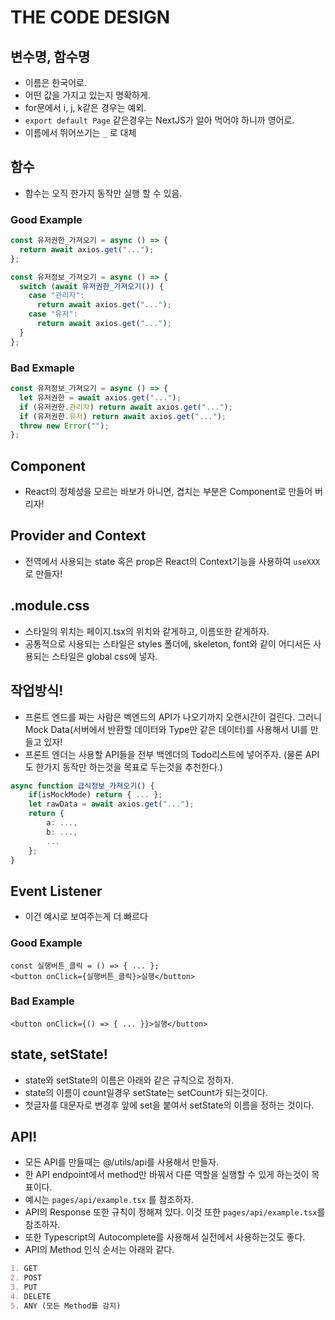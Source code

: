 # THE CODE DESIGN

## 변수명, 함수명

- 이름은 한국어로.
- 어떤 값을 가지고 있는지 명확하게.
- for문에서 i, j, k같은 경우는 예외.
- `export default Page` 같은경우는 NextJS가 알아 먹어야 하니까 영어로.
- 이름에서 뛰어쓰기는 `_` 로 대체

## 함수

- 함수는 오직 한가지 동작만 실행 할 수 있음.

### Good Example

```typescript
const 유저권한_가져오기 = async () => {
  return await axios.get("...");
};

const 유저정보_가져오기 = async () => {
  switch (await 유저권한_가져오기()) {
    case "관리자":
      return await axios.get("...");
    case "유저":
      return await axios.get("...");
  }
};
```

### Bad Exmaple

```typescript
const 유저정보_가져오기 = async () => {
  let 유저권한 = await axios.get("...");
  if (유저권한.관리자) return await axios.get("...");
  if (유저권한.유저) return await axios.get("...");
  throw new Error("");
};
```

## Component

- React의 정체성을 모르는 바보가 아니면, 겹치는 부분은 Component로 만들어 버리자!

## Provider and Context

- 전역에서 사용되는 state 혹은 prop은 React의 Context기능을 사용하여 `useXXX` 로 만들자!

## .module.css

- 스타일의 위치는 페이지.tsx의 위치와 같게하고, 이름또한 같게하자.
- 공통적으로 사용되는 스타일은 styles 폴더에, skeleton, font와 같이 어디서든 사용되는 스타일은 global css에 넣자.

## 작업방식!

- 프론트 엔드를 짜는 사람은 벡엔드의 API가 나오기까지 오랜시간이 걸린다. 그러니 Mock Data(서버에서 반환할 데이터와 Type만 같은 데이터)를 사용해서 UI를 만들고 있자!
- 프론트 엔더는 사용할 API들을 전부 백엔더의 Todo리스트에 넣어주자. (물론 API도 한가지 동작만 하는것을 목표로 두는것을 추천한다.)

```typescript
async function 급식정보_가져오기() {
    if(isMockMode) return { ... };
    let rawData = await axios.get("...");
    return {
        a: ...,
        b: ...,
        ...
    };
}
```

## Event Listener

- 이건 예시로 보여주는게 더 빠르다

### Good Example

```tsx
const 실행버튼_클릭 = () => { ... };
<button onClick={실행버튼_클릭}>실행</button>
```

### Bad Example

```tsx
<button onClick={() => { ... }}>실행</button>
```

## state, setState!

- state와 setState의 이름은 아래와 같은 규칙으로 정하자.
- state의 이름이 count일경우 setState는 setCount가 되는것이다.
- 첫글자를 대문자로 변경후 앞에 set을 붙여서 setState의 이름을 정하는 것이다.

## API!

- 모든 API를 만들때는 @/utils/api를 사용해서 만들자.
- 한 API endpoint에서 method만 바꿔서 다른 역할을 실행할 수 있게 하는것이 목표이다.
- 예시는 `pages/api/example.tsx` 를 참조하자.
- API의 Response 또한 규칙이 정해져 있다. 이것 또한 `pages/api/example.tsx`를 참조하자.
- 또한 Typescript의 Autocomplete를 사용해서 실전에서 사용하는것도 좋다.
- API의 Method 인식 순서는 아래와 같다.

```md
1. GET
2. POST
3. PUT
4. DELETE
5. ANY (모든 Method를 감지)
```
